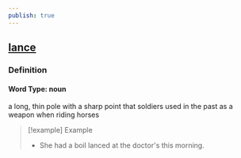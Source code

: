 ```yaml
---
publish: true
---
```


## [lance](https://dictionary.cambridge.org/dictionary/english/lance)

### Definition
#### Word Type: noun
a long, thin pole with a sharp point that soldiers used in the past as a weapon when riding horses

>[!example] Example
> - She had a boil lanced at the doctor's this morning.

